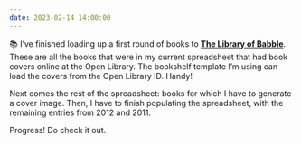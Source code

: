 ```yaml
---
date: 2023-02-14 14:00:00
---
```


📚  I’ve finished loading up a first round of books to [**The Library of Babble**](https://ninazumel.com/books/). These are all the books that were in my current spreadsheet that had book covers online at the Open Library. The bookshelf template I’m using can load the covers from the Open Library ID. Handy!

Next comes the rest of the spreadsheet: books for which I have to generate a cover image. Then, I have to finish populating the spreadsheet, with the remaining entries from 2012 and 2011.

Progress! Do check it out.
